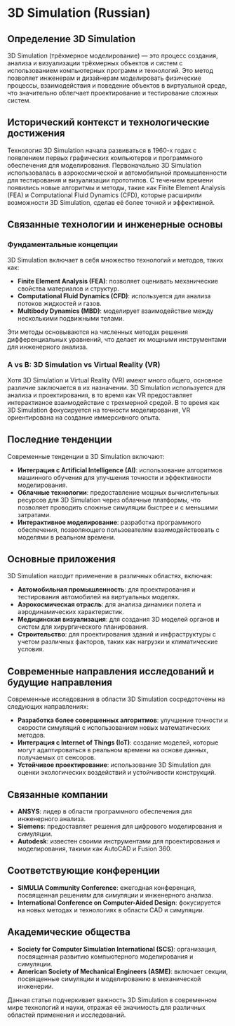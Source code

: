 # 3D Simulation (Russian)

## Определение 3D Simulation

3D Simulation (трёхмерное моделирование) — это процесс создания, анализа и визуализации трёхмерных объектов и систем с использованием компьютерных программ и технологий. Это метод позволяет инженерам и дизайнерам моделировать физические процессы, взаимодействия и поведение объектов в виртуальной среде, что значительно облегчает проектирование и тестирование сложных систем.

## Исторический контекст и технологические достижения

Технология 3D Simulation начала развиваться в 1960-х годах с появлением первых графических компьютеров и программного обеспечения для моделирования. Первоначально 3D Simulation использовалась в аэрокосмической и автомобильной промышленности для тестирования и визуализации прототипов. С течением времени появились новые алгоритмы и методы, такие как Finite Element Analysis (FEA) и Computational Fluid Dynamics (CFD), которые расширили возможности 3D Simulation, сделав её более точной и эффективной.

## Связанные технологии и инженерные основы

### Фундаментальные концепции

3D Simulation включает в себя множество технологий и методов, таких как:

- **Finite Element Analysis (FEA)**: позволяет оценивать механические свойства материалов и структур.
- **Computational Fluid Dynamics (CFD)**: используется для анализа потоков жидкостей и газов.
- **Multibody Dynamics (MBD)**: моделирует взаимодействие между несколькими подвижными телами.

Эти методы основываются на численных методах решения дифференциальных уравнений, что делает их мощными инструментами для инженерного анализа.

### A vs B: 3D Simulation vs Virtual Reality (VR)

Хотя 3D Simulation и Virtual Reality (VR) имеют много общего, основное различие заключается в их назначении. 3D Simulation используется для анализа и проектирования, в то время как VR предоставляет интерактивное взаимодействие с трехмерной средой. В то время как 3D Simulation фокусируется на точности моделирования, VR ориентирована на создание иммерсивного опыта.

## Последние тенденции

Современные тенденции в 3D Simulation включают:

- **Интеграция с Artificial Intelligence (AI)**: использование алгоритмов машинного обучения для улучшения точности и эффективности моделирования.
- **Облачные технологии**: предоставление мощных вычислительных ресурсов для 3D Simulation через облачные платформы, что позволяет проводить сложные симуляции быстрее и с меньшими затратами.
- **Интерактивное моделирование**: разработка программного обеспечения, позволяющего пользователям взаимодействовать с моделями в реальном времени.

## Основные приложения

3D Simulation находит применение в различных областях, включая:

- **Автомобильная промышленность**: для проектирования и тестирования автомобилей на виртуальных моделях.
- **Аэрокосмическая отрасль**: для анализа динамики полета и аэродинамических характеристик.
- **Медицинская визуализация**: для создания 3D моделей органов и систем для хирургического планирования.
- **Строительство**: для проектирования зданий и инфраструктуры с учетом различных факторов, таких как нагрузки и климатические условия.

## Современные направления исследований и будущие направления

Современные исследования в области 3D Simulation сосредоточены на следующих направлениях:

- **Разработка более совершенных алгоритмов**: улучшение точности и скорости симуляций с использованием новых математических методов.
- **Интеграция с Internet of Things (IoT)**: создание моделей, которые могут адаптироваться в реальном времени на основе данных, получаемых от сенсоров.
- **Устойчивое проектирование**: использование 3D Simulation для оценки экологических воздействий и устойчивости конструкций.

## Связанные компании

- **ANSYS**: лидер в области программного обеспечения для инженерного анализа.
- **Siemens**: предоставляет решения для цифрового моделирования и симуляции.
- **Autodesk**: известен своими инструментами для проектирования и моделирования, такими как AutoCAD и Fusion 360.

## Соответствующие конференции

- **SIMULIA Community Conference**: ежегодная конференция, посвященная решениям для симуляции и инженерного анализа.
- **International Conference on Computer-Aided Design**: фокусируется на новых методах и технологиях в области CAD и симуляции.

## Академические общества

- **Society for Computer Simulation International (SCS)**: организация, посвященная развитию компьютерного моделирования и симуляции.
- **American Society of Mechanical Engineers (ASME)**: включает секции, посвященные симуляции и моделированию в механической инженерии.

Данная статья подчеркивает важность 3D Simulation в современном мире технологий и науки, отражая её значимость для различных областей применения и исследований.